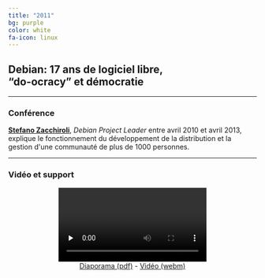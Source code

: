 ```yaml
---
title: "2011"
bg: purple
color: white
fa-icon: linux
---
```


## Debian: 17 ans de logiciel libre,<br>“do-ocracy” et démocratie

-------------------------

### Conférence

**[Stefano Zacchiroli](https://upsilon.cc/~zack/)**, *Debian Project Leader* entre avril 2010 et avril 2013, explique le fonctionnement du développement de la distribution et la gestion d'une communauté de plus de 1000 personnes.

-------------------------

### Vidéo et support

<center>
<video controls preload="none">
<source src="video/2011/zacchiroli-minet-2011.mp4" type="video/mp4" />
<source src="video/2011/zacchiroli-minet-2011.ogg" type="video/ogg" />
<source src="video/2011/zacchiroli-minet-2011.webm" type="video/webm" />Un lien de téléchargement est disponible ci-dessous.
</video>
<br>
<a href="diaporama/2011/zacchiroli-minet-2011.pdf">Diaporama (pdf)</a> - <a href="video/2011/zacchiroli-minet-2011.webm">Vidéo (webm)</a>

</center>

